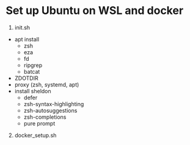  # Set up Ubuntu on WSL and docker

 1. init.sh
   - apt install
     - zsh
     - eza
     - fd
     - ripgrep
     - batcat
   - ZDOTDIR
   - proxy (zsh, systemd, apt)
   - install sheldon
     - defer
     - zsh-syntax-highlighting
     - zsh-autosuggestions
     - zsh-completions
     - pure prompt
 2. docker_setup.sh
 
